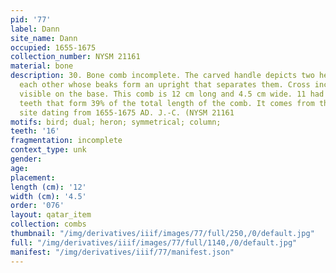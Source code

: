 ```yaml
---
pid: '77'
label: Dann
site_name: Dann
occupied: 1655-1675
collection_number: NYSM 21161
material: bone
description: 30. Bone comb incomplete. The carved handle depicts two herons facing
  each other whose beaks form an upright that separates them. Cross incisions are
  visible on the base. This comb is 12 cm long and 4.5 cm wide. 11 had more than 16
  teeth that form 39% of the total length of the comb. It comes from the seneca Dann
  site dating from 1655-1675 AD. J.-C. (NYSM 21161
motifs: bird; dual; heron; symmetrical; column;
teeth: '16'
fragmentation: incomplete
context_type: unk
gender:
age:
placement:
length (cm): '12'
width (cm): '4.5'
order: '076'
layout: qatar_item
collection: combs
thumbnail: "/img/derivatives/iiif/images/77/full/250,/0/default.jpg"
full: "/img/derivatives/iiif/images/77/full/1140,/0/default.jpg"
manifest: "/img/derivatives/iiif/77/manifest.json"
---
```

